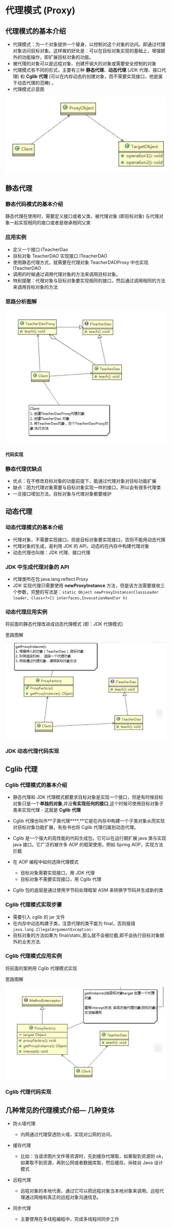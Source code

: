 # 代理模式 (Proxy)

## 代理模式的基本介绍

- 代理模式：为一个对象提供一个替身，以控制对这个对象的访问。即通过代理对象访问目标对象。这样做的好处是：可以在目标对象实现的基础上，增强额外的功能操作，即扩展目标对象的功能。
- 被代理的对象可以是远程对象、创建开销大的对象或需要安全控制的对象
- 代理模式有不同的形式，主要有三种 **静态代理**、**动态代理** (JDK 代理、接口代理) 和 **Cglib** **代理** (可以在内存动态的创建对象，而不需要实现接口，他是属于动态代理的范畴) 。
- 代理模式示意图

![image-20230419145820713](./assets/image-20230419145820713.png)

## 静态代理

### 静态代码模式的基本介绍

静态代理在使用时，需要定义接口或者父类，被代理对象 (即目标对象) 与代理对象一起实现相同的接口或者是继承相同父类

### 应用实例

- 定义一个接口:ITeacherDao
- 目标对象 TeacherDAO 实现接口 ITeacherDAO
- 使用静态代理方式，就需要在代理对象 TeacherDAOProxy 中也实现 ITeacherDAO
- 调用的时候通过调用代理对象的方法来调用目标对象。
- 特别提醒：代理对象与目标对象要实现相同的接口，然后通过调用相同的方法来调用目标对象的方法

### 思路分析图解

![image-20230419145923762](./assets/image-20230419145923762.png)

#### 代码实现



### 静态代理优缺点

- 优点：在不修改目标对象的功能前提下，能通过代理对象对目标功能扩展
- 缺点：因为代理对象需要与目标对象实现一样的接口，所以会有很多代理类
- 一旦接口增加方法，目标对象与代理对象都要维护

## 动态代理

### 动态代理模式的基本介绍

- 代理对象，不需要实现接口，但是目标对象要实现接口，否则不能用动态代理
- 代理对象的生成，是利用 JDK 的 API，动态的在内存中构建代理对象
- 动态代理也叫做：JDK 代理、接口代理

### JDK 中生成代理对象的 API

- 代理类所在包:java.lang.reflect.Proxy
- JDK 实现代理只需要使用 **newProxyInstance** 方法，但是该方法需要接收三个参数，完整的写法是：`static Object newProxyInstance(ClassLoader loader, Class<?>[] interfaces,InvocationHandler h)`

### 动态代理应用实例

将前面的静态代理改进成动态代理模式 (即：JDK 代理模式)

思路图解

![image-20230419150130571](./assets/image-20230419150130571.png)

### JDK 动态代理代码实现



## Cglib 代理

### Cglib 代理模式的基本介绍

- 静态代理和 JDK 代理模式都要求目标对象是实现一个接口，但是有时候目标对象只是一个**单独的对象**,并没**有实现任何的接口**,这个时候可使用目标对象子类来实现代理 - 这就是 **Cglib** **代理**
- Cglib 代理也叫作**子类代理****,**它是在内存中构建一个子类对象从而实现对目标对象功能扩展，有些书也将 Cglib 代理归属到动态代理。
- Cglib 是一个强大的高性能的代码生成包，它可以在运行期扩展 java 类与实现 java 接口。它广泛的被许多 AOP 的框架使用，例如 Spring AOP，实现方法拦截
- 在 AOP 编程中如何选择代理模式
  - 目标对象需要实现接口，用 JDK 代理
  - 目标对象不需要实现接口，用 Cglib 代理

- Cglib 包的底层是通过使用字节码处理框架 ASM 来转换字节码并生成新的类

### Cglib 代理模式实现步骤

- 需要引入 cglib 的 jar 文件
- 在内存中动态构建子类，注意代理的类不能为 final，否则报错`java.lang.IllegalArgumentException:`
- 目标对象的方法如果为 final/static,那么就不会被拦截,即不会执行目标对象额外的业务方法. 

### Cglib 代理模式应用实例

将前面的案例用 Cglib 代理模式实现

思路图解

![image-20230419150341115](./assets/image-20230419150341115.png)

### Cglib 代理代码实现

## 几种常见的代理模式介绍— 几种变体

- 防火墙代理
  - 内网通过代理穿透防火墙，实现对公网的访问。

- 缓存代理
  - 比如：当请求图片文件等资源时，先到缓存代理取，如果取到资源则 ok，如果取不到资源，再到公网或者数据库取，然后缓存。尚硅谷 Java 设计模式

- 远程代理
  - 远程对象的本地代表，通过它可以把远程对象当本地对象来调用。远程代理通过网络和真正的远程对象沟通信息。

- 同步代理
  - 主要使用在多线程编程中，完成多线程间同步工作

